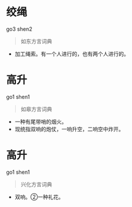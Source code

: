 # 绞绳
go3 shen2
> 如东方言词典
- 加工绳索。有一个人进行的，也有两个人进行的。

# 高升
go1 shen1
> 如皋方言词典
- 一种有尾带哨的烟火。
- 现统指双响的炮仗，一响升空，二响空中炸开。

# 高升
go1 shen1
> 兴化方言词典
- 双响。②一种礼花。
